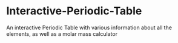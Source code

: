 # Interactive-Periodic-Table
An interactive Periodic Table with various information about all the elements, as well as a molar mass calculator
